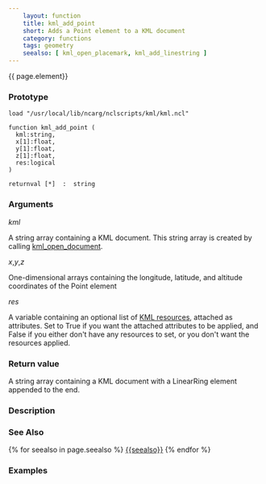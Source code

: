 ```yaml
---
    layout: function
    title: kml_add_point
    short: Adds a Point element to a KML document
    category: functions  
    tags: geometry
    seealso: [ kml_open_placemark, kml_add_linestring ]
---
```


{{ page.element}}

### Prototype

<pre><code>load "/usr/local/lib/ncarg/nclscripts/kml/kml.ncl"

function kml_add_point (
  kml:string,
  x[1]:float,
  y[1]:float,
  z[1]:float,
  res:logical
)

returnval [*]  :  string
</code></pre>

### Arguments
*kml*

A string array containing a KML document. This string array is created by calling [kml_open_document](kml_open_document.html).

*x*,*y*,*z*

One-dimensional arrays containing the longitude, latitude, and altitude coordinates of the Point element

*res*

A variable containing an optional list of [KML resources]({{baseurl}}/resources), attached as attributes. Set to True if you want the attached attributes to be applied, and False if you either don't have any resources to set, or you don't want the resources applied.

### Return value

A string array containing a KML document with a LinearRing element appended to the end.

### Description

### See Also

{% for seealso in page.seealso %}
[{{seealso}}]({{baseurl}}/functions/{{seealso}}.html)
{% endfor %}

### Examples


